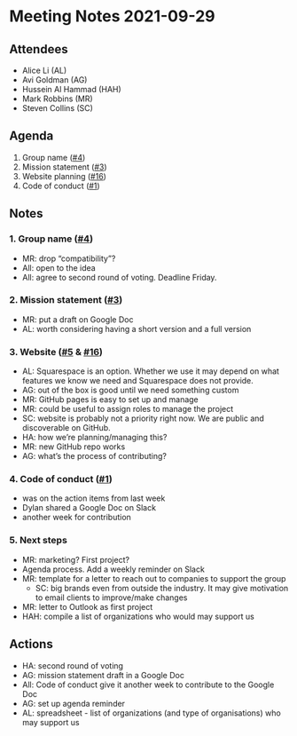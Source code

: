 # Meeting Notes 2021-09-29

## Attendees

- Alice Li (AL)
- Avi Goldman (AG)
- Hussein Al Hammad (HAH)
- Mark Robbins (MR)
- Steven Collins (SC)

## Agenda

1. Group name ([#4](https://github.com/email-standards/email-standards/issues/4))
2. Mission statement ([#3](https://github.com/email-standards/email-standards/issues/3))
3. Website planning ([#16](https://github.com/email-standards/email-standards/issues/16))
4. Code of conduct ([#1](https://github.com/email-standards/email-standards/issues/1))

## Notes

### 1. Group name ([#4](https://github.com/email-standards/email-standards/issues/4))

- MR: drop “compatibility”?
- All: open to the idea
- All: agree to second round of voting. Deadline Friday.

### 2. Mission statement ([#3](https://github.com/email-standards/email-standards/issues/3))

- MR: put a draft on Google Doc
- AL: worth considering having a short version and a full version

### 3. Website ([#5](https://github.com/email-standards/email-standards/issues/5) & [#16](https://github.com/email-standards/email-standards/issues/16))

- AL: Squarespace is an option. Whether we use it may depend on what features we know we need and Squarespace does not provide.
- AG: out of the box is good until we need something custom
- MR: GitHub pages is easy to set up and manage
- MR: could be useful to assign roles to manage the project
- SC: website is probably not a priority right now. We are public and discoverable on GitHub.
- HA: how we’re planning/managing this?
- MR: new GitHub repo works
- AG: what’s the process of contributing?

### 4. Code of conduct ([#1](https://github.com/email-standards/email-standards/issues/1))

- was on the action items from last week
- Dylan shared a Google Doc on Slack
- another week for contribution

### 5. Next steps

- MR: marketing? First project?
- Agenda process. Add a weekly reminder on Slack
- MR: template for a letter to reach out to companies to support the group
  - SC: big brands even from outside the industry. It may give motivation to email clients to improve/make changes
- MR: letter to Outlook as first project
- HAH: compile a list of organizations who would may support us

## Actions

- HA: second round of voting
- AG: mission statement draft in a Google Doc
- All: Code of conduct give it another week to contribute to the Google Doc
- AG: set up agenda reminder
- AL: spreadsheet - list of organizations (and type of organisations) who may support us
